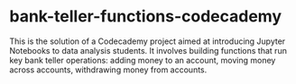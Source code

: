 # bank-teller-functions-codecademy
This is the solution of a Codecademy project aimed at introducing Jupyter Notebooks to data analysis students. It involves building functions that run key bank teller operations: adding money to an account, moving money across accounts, withdrawing money from accounts.
